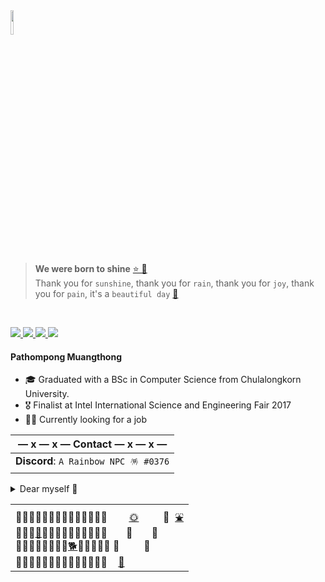 <img align="left" src="https://i.pinimg.com/originals/c3/fe/1a/c3fe1addb7c1df50f7e5ba2d6b53426f.gif" width="10%"/> 

<br clear="left"/>

> **We were born to shine**  [⭐ 🌠](https://www.youtube.com/watch?v=TdU1vhLK9HM) <br />
> Thank you for `sunshine`, thank you for `rain`, thank you for `joy`, thank you for `pain`, it's a `beautiful day` [🌻](https://www.youtube.com/watch?v=Rdi8xopFykw&list=RDRdi8xopFykw&start_radio=1) <br/>

<br/>

<p align="left">

<a href="https://www.notion.so/dustyblu3/My-Portfolio-c76c79ee12514ed7a7748975d1ab7272">
    <img src="https://img.shields.io/badge/Website-Portfolio-red?style=flat-square">
</a>  
<a href="https://s3.us-west-2.amazonaws.com/secure.notion-static.com/0087cce1-aed2-4445-a91c-d463ca32cf1b/Pathompong_Muangthong_-_Data_Scientist.pdf?X-Amz-Algorithm=AWS4-HMAC-SHA256&X-Amz-Content-Sha256=UNSIGNED-PAYLOAD&X-Amz-Credential=AKIAT73L2G45EIPT3X45%2F20230118%2Fus-west-2%2Fs3%2Faws4_request&X-Amz-Date=20230118T113652Z&X-Amz-Expires=86400&X-Amz-Signature=12d21dd3cdc68d8a52028bccd8fa0342e4ef73d845ec9009c1f8b49a76ca0232&X-Amz-SignedHeaders=host&response-content-disposition=filename%3D%22Pathompong%2520Muangthong%2520-%2520Data%2520Scientist.pdf%22&x-id=GetObject">
    <img src="https://img.shields.io/badge/PDF-CV-red?style=flat-square&logo=adobe">
</a>  
<a href="https://www.linkedin.com/in/pathompong-muangthong/">
    <img src="https://img.shields.io/badge/-Linkedin-blue?style=flat-square&logo=linkedin">
</a>
<a href="mailto:pathompong.workspace@gmail.com">
    <img src="https://img.shields.io/badge/-Email-red?style=flat-square&logo=gmail&logoColor=white">
</a>

#### **Pathompong Muangthong**
- 🎓 Graduated with a BSc in Computer Science from Chulalongkorn University.
- 🎖 Finalist at Intel International Science and Engineering Fair 2017
- 🧑‍💻 Currently looking for a job

|— x — x —  Contact  — x — x —|
|---|
|**Discord**: ```A Rainbow NPC 🪅 #0376``` <br/> |

<details> 
    <summary>Dear myself 💌</summary>
> If u r feeling sad or having a bad day 😥 this is not the end, this is not ur life supposed to be 😔 we can do it together, you and me 💕 all you need to do is nothing- just relax and forget things that bother you 🐾 let it flow through 🙂
here the flower for you, not just a flower but a garden of flowers! 🌞 from me, yourself 😊
</details>
    
<table>
<tr>
    <td>🌻🌻🌻🌼🌼🌷🌷🌷🌻🌻🌻🌼🌼🌷 &nbsp; &nbsp; &nbsp; &nbsp;<a href="https://www.youtube.com/watch?v=PppkNH3bKV4">🌞</a> &nbsp; &nbsp; &nbsp; &nbsp; 🐾 &nbsp;<a href="https://www.youtube.com/watch?v=-rYjfciwWGk">⛲</a> <br> 🌼🌼🌷<a href="https://www.youtube.com/watch?v=DtVfKxRRT_E">🐝</a>🌷🌼🌹🌹🌹🌺🌺🌻🌻🌷 &nbsp; &nbsp; &nbsp; 🐾 &nbsp; &nbsp; &nbsp; 🐾 <br> 🌻🌻🌻🌻🌻🌼🌼🌷<a href="https://www.youtube.com/watch?v=W6-Oou4CZwc&t=1s">🐕</a>🌷🌷🌻🌻🌹 🐾 &nbsp; &nbsp; &nbsp; &nbsp; 🐾 <br> 🌷🌷🌷🌹🌹🌹🌹🌹🌹🌼🌼🌼🌼🌼 &nbsp; &nbsp;<a href="https://www.youtube.com/watch?v=C6tGtH47iQ0">🌈</a><br></td>
</tr>
</table>

<!--
[✚](https://www.youtube.com/watch?v=95Id8XdUegE)

## My Links ;ppp 😛
  * [LinkedIn](https://www.linkedin.com/in/pathompong-muangthong-059537200/)
  * [Kaggle](https://www.kaggle.com/pathompongmuangthong)

<details>
  <summary>My Personal Bookmarks :q</summary>
 
  * [Habitica](https://habitica.com/)
  * [Notion](https://www.notion.so/)
 
</details>
-->

<!--
**p4zaa/p4zaa** is a ✨ _special_ ✨ repository because its `README.md` (this file) appears on your GitHub profile.

Here are some ideas to get you started:

- 🔭 I’m currently working on ...
- 🌱 I’m currently learning ...
- 👯 I’m looking to collaborate on ...
- 🤔 I’m looking for help with ...
- 💬 Ask me about ...
- 📫 How to reach me: ...
- 😄 Pronouns: ...
- ⚡ Fun fact: ...
-->
